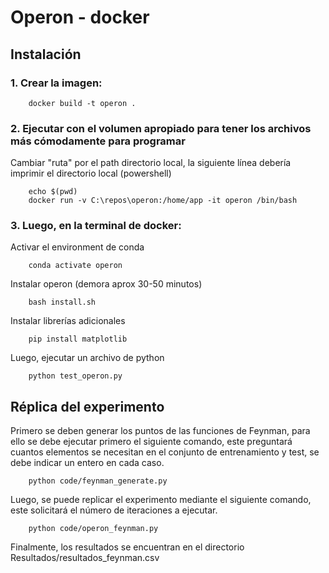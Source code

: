 
# Operon - docker
## Instalación
### 1. Crear la imagen:

```
    docker build -t operon .
```

### 2. Ejecutar con el volumen apropiado para tener los archivos más cómodamente para programar
Cambiar "ruta" por el path directorio local, la siguiente línea debería imprimir el directorio local (powershell)

```
    echo $(pwd)
    docker run -v C:\repos\operon:/home/app -it operon /bin/bash
```

### 3. Luego, en la terminal de docker:

Activar el environment de conda

```
    conda activate operon
```

Instalar operon (demora aprox 30-50 minutos)

```
    bash install.sh
```

Instalar librerías adicionales

```
    pip install matplotlib
```

Luego, ejecutar un archivo de python

```
    python test_operon.py
```

## Réplica del experimento
Primero se deben generar los puntos de las funciones de Feynman, para ello se debe ejecutar primero el siguiente comando, este preguntará cuantos elementos se necesitan en el conjunto de entrenamiento y test, se debe indicar un entero en cada caso.

```
    python code/feynman_generate.py
```

Luego, se puede replicar el experimento mediante el siguiente comando, este solicitará el número de iteraciones a ejecutar.

```
    python code/operon_feynman.py 
```
Finalmente, los resultados se encuentran en el directorio Resultados/resultados_feynman.csv
